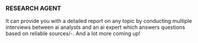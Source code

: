 ### RESEARCH AGENT

It can provide you with a detailed report on any topic by conducting multiple interviews between ai analysts and an ai expert which answers questions based on reliable sources/-. And a lot more coming up!

